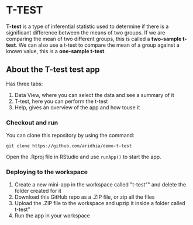 # T-TEST

**T-test** is a type of inferential statistic used to determine if there is a significant difference between the means of two groups.
If we are comparing the mean of two different groups, this is called a **two-sample t-test**. 
We can also use a t-test to compare the mean of a group against a known value, this is a **one-sample t-test**.


## About the T-test test app

Has three tabs:
1. Data View, where you can select the data and see a summary of it
2. T-test, here you can perform the t-test
3. Help, gives an overview of the app and how touse it

### Checkout and run

You can clone this repository by using the command:

```
git clone https://github.com/aridhia/demo-t-test
```

Open the .Rproj file in RStudio and use `runApp()` to start the app.

### Deploying to the workspace

1. Create a new mini-app in the workspace called "t-test"" and delete the folder created for it
2. Download this GitHub repo as a .ZIP file, or zip all the files
3. Upload the .ZIP file to the workspace and upzip it inside a folder called t-test"
4. Run the app in your workspace